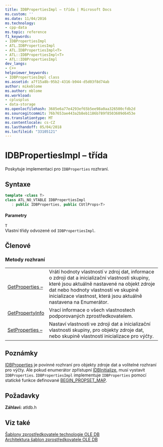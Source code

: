 ```yaml
---
title: IDBPropertiesImpl – třída | Microsoft Docs
ms.custom: ''
ms.date: 11/04/2016
ms.technology:
- cpp-data
ms.topic: reference
f1_keywords:
- IDBPropertiesImpl
- ATL.IDBPropertiesImpl
- ATL.IDBPropertiesImpl<T>
- ATL::IDBPropertiesImpl<T>
- ATL::IDBPropertiesImpl
dev_langs:
- C++
helpviewer_keywords:
- IDBPropertiesImpl class
ms.assetid: a7f15a8b-95b2-4316-b944-d5d03f8d74ab
author: mikeblome
ms.author: mblome
ms.workload:
- cplusplus
- data-storage
ms.openlocfilehash: 3685e6a77e4293ef65b5ee98a0aa326500cfdb2d
ms.sourcegitcommit: 76b7653ae443a2b8eb1186b789f8503609d6453e
ms.translationtype: MT
ms.contentlocale: cs-CZ
ms.lasthandoff: 05/04/2018
ms.locfileid: "33105121"
---
```

# <a name="idbpropertiesimpl-class"></a>IDBPropertiesImpl – třída
Poskytuje implementaci pro `IDBProperties` rozhraní.  
  
## <a name="syntax"></a>Syntaxe

```cpp
template <class T>   
class ATL_NO_VTABLE IDBPropertiesImpl   
   : public IDBProperties, public CUtlProps<T>  
```  
  
#### <a name="parameters"></a>Parametry  
 `T`  
 Vlastní třídy odvozené od `IDBPropertiesImpl`.  
  
## <a name="members"></a>Členové  
  
### <a name="interface-methods"></a>Metody rozhraní  
  
|||  
|-|-|  
|[GetProperties –](../../data/oledb/idbpropertiesimpl-getproperties.md)|Vrátí hodnoty vlastností v zdroj dat, informace o zdroji dat a inicializační vlastnosti skupiny, které jsou aktuálně nastavené na objekt zdroje dat nebo hodnoty vlastností ve skupině inicializace vlastnost, která jsou aktuálně nastavena na Enumerátor.|  
|[GetPropertyInfo](../../data/oledb/idbpropertiesimpl-getpropertyinfo.md)|Vrací informace o všech vlastnostech podporovaných zprostředkovatelem.|  
|[SetProperties –](../../data/oledb/idbpropertiesimpl-setproperties.md)|Nastaví vlastnosti ve zdroji dat a inicializační vlastnosti skupiny, pro objekty zdroje dat, nebo skupině vlastností inicializace pro výčty.|  
  
## <a name="remarks"></a>Poznámky  
 [IDBProperties](https://msdn.microsoft.com/en-us/library/ms719607.aspx) je povinné rozhraní pro objekty zdroje dat a volitelné rozhraní pro výčty. Ale pokud enumerátor zpřístupní [IDBInitialize](https://msdn.microsoft.com/en-us/library/ms713706.aspx), musí vystavit `IDBProperties`. `IDBPropertiesImpl` implementuje `IDBProperties` pomocí statické funkce definované [BEGIN_PROPSET_MAP](../../data/oledb/begin-propset-map.md).  
  
## <a name="requirements"></a>Požadavky  
 **Záhlaví:** atldb.h  
  
## <a name="see-also"></a>Viz také  
 [Šablony zprostředkovatele technologie OLE DB](../../data/oledb/ole-db-provider-templates-cpp.md)   
 [Architektura šablon zprostředkovatele OLE DB](../../data/oledb/ole-db-provider-template-architecture.md)